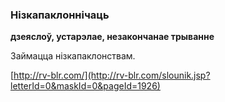 ### Нізкапаклоннічаць
**дзеяслоў, устарэлае, незакончанае трыванне**

Займацца нізкапаклонствам.

<a rel="author">[http://rv-blr.com/](http://rv-blr.com/slounik.jsp?letterId=0&maskId=0&pageId=1926)</a>
